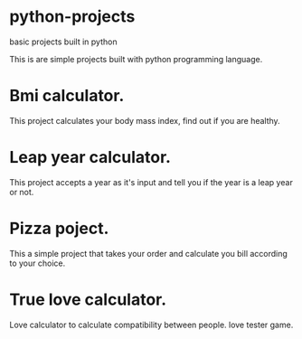# python-projects
basic projects built in python

This is are simple projects built with python programming language.

# Bmi calculator.
This project calculates your body mass index, find out if you are healthy.

# Leap year calculator.
This project accepts a year as it's input and tell you if the year 
is a leap year  or not.

# Pizza poject.
This a simple project that takes your order and calculate you bill 
according to your choice.

# True love calculator.
Love calculator to calculate compatibility between people.
love tester game.
